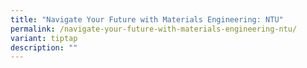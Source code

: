```yaml
---
title: "Navigate Your Future with Materials Engineering: NTU"
permalink: /navigate-your-future-with-materials-engineering-ntu/
variant: tiptap
description: ""
---
```

<p></p>